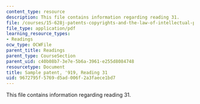 ```yaml
---
content_type: resource
description: This file contains information regarding reading 31.
file: /courses/15-628j-patents-copyrights-and-the-law-of-intellectual-property-spring-2013/9672795f5769d5ad006f2a3faece1bd7_MIT15_628JS13_read31.pdf
file_type: application/pdf
learning_resource_types:
- Readings
ocw_type: OCWFile
parent_title: Readings
parent_type: CourseSection
parent_uid: c40b08b7-3e7e-5b6a-3961-e255d8084748
resourcetype: Document
title: Sample patent, '919, Reading 31
uid: 9672795f-5769-d5ad-006f-2a3faece1bd7
---
```

This file contains information regarding reading 31.

